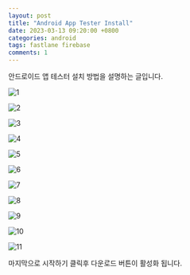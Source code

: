 ```yaml
---
layout: post
title: "Android App Tester Install"
date: 2023-03-13 09:20:00 +0800
categories: android
tags: fastlane firebase
comments: 1
---
```


안드로이드 앱 테스터 설치 방법을 설명하는 글입니다.


![1](../assets/images/app_tester/1.jpg)


![2](../assets/images/app_tester/2.jpg)


![3](../assets/images/app_tester/3.jpg)


![4](../assets/images/app_tester/4.jpg)


![5](../assets/images/app_tester/5.jpg)


![6](../assets/images/app_tester/6.jpg)


![7](../assets/images/app_tester/7.jpg)


![8](../assets/images/app_tester/8.jpg)


![9](../assets/images/app_tester/9.jpg)


![10](../assets/images/app_tester/10.jpg)


![11](../assets/images/app_tester/11.jpg)


마지막으로 시작하기 클릭후 다운로드 버튼이 활성화 됩니다.